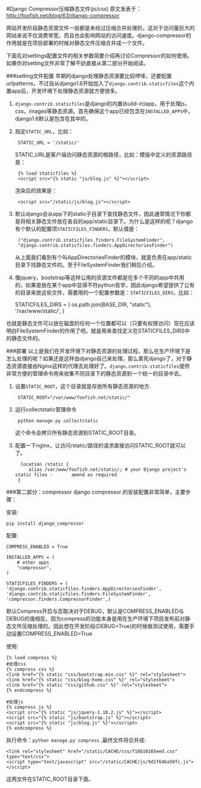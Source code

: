 #Django Compressor压缩静态文件(js/css)
原文发表于：http://foofish.net/blog/63/django-compressor  

网站开发阶段静态资源文件一般都是未经过压缩合并处理的，这对于访问量巨大的网站来说不仅浪费带宽，而且也会影响网站的访问速度。django-compressor的作用就是在项目部署的时候对静态文件压缩合并成一个文件。

下面先对settings配置文件的相关参数简要介绍再讨论Compressor的如何使用。如果你对setting文件非常了解不妨直接从第二部分开始阅读。 

###setting文件配置
早期的django处理静态资源要比较啰嗦，还要配置urlpatterns，不过自从django1.6开始加入了`django.contrib.staticfiles`这个内置app后，开发环境下处理静态资源就方便很多。

1. `django.contrib.staticfiles`是django的内置(build-in)app，用于处理js，css，images等静态资源。首先确保这个app已经包含在`INSTALLED_APPS`中，django1.6默认是包含在其中的。  
2. 指定`STATIC_URL`，比如：  
    
    	STATIC_URL = '/static/'
    
	STATIC_URL是客户端访问静态资源的根路径，比如：模版中定义的资源路径是：  
    
    	{% load staticfiles %}
    	<script src="{% static "js/blog.js" %}"></script>

	渲染后的效果是：    

    	<script src="/static/js/blog.js"></script>

3. 默认django会从app下的static子目录下查找静态文件，因此通常情况下你都是将相关静态文件放在各自的app/static目录下。为什么是这样的呢？django有个默认的配置项`STATICFILES_FINDERS`，默认值是：  

        ("django.contrib.staticfiles.finders.FileSystemFinder",
        "django.contrib.staticfiles.finders.AppDirectoriesFinder")

	从上面我们看到有个叫AppDirectoriesFinder的模块，就是负责在app/static目录下找静态文件的。至于FileSystemFinder我们稍后介绍。      
4. 像jquery，bootstrap等这样公用的资源文件都是在多个不同的app中共用的，如果是放在某个app中显得不符python哲学，因此django希望提供了公有的目录来放这些文件，需要用的一个配置参数是：`STATICFILES_DIRS`，比如：  

    STATICFILES_DIRS = (
        os.path.join(BASE_DIR, "static"),
        '/var/www/static/',
    )

也就是静态文件可以放在磁盘的任何一个位置都可以（只要有权限访问）现在应该明白FileSystemFinder的作用了吧。就是用来查找定义在STATICFILES_DIRS中的静态文件的。  

###部署
以上是我们在开发环境下对静态资源的处理过程，那么在生产环境下是怎么处理的呢？如果还是这样由django自己来处理，那么累死django了，对于静态资源直接由Nginx这样的代理去处理好了。`django.contrib.staticfiles`提供非常方便的管理命令用来收集不同目录下的静态资源到一个统一的目录中去。 

1. 设置`STATIC_ROOT`，这个目录就是存放所有静态资源的地方.   

        STATIC_ROOT="/var/www/foofish.net/static/"

2. 运行collectstatic管理命令  

        python manage.py collectstatic

   这个命令会拷贝所有静态资源到STATIC_ROOT目录。      
3. 配置一下nginx，让访问/static/路径的请求直接访问STATIC_ROOT就可以了。  

         location /static {
            alias /var/www/foofish.net/static/; # your Django project's static files -       amend as required
        }

###第二部分：compressor
django compressor 的安装配置非常简单，主要步骤：  

安装:  

    pip install django_compressor

配置:  

    COMPRESS_ENABLED = True

    INSTALLED_APPS = (
        # other apps
        "compressor",
    )

    STATICFILES_FINDERS = (
    'django.contrib.staticfiles.finders.AppDirectoriesFinder',
    'django.contrib.staticfiles.finders.FileSystemFinder',
    'compressor.finders.CompressorFinder',)

默认Compress开启与否取决对于DEBUG，默认是COMPRESS_ENABLED与DEBUG的值相反。因为compress的功能本身是用在生产环境下项目发布前对静态文件压缩处理的。因此想在开发阶段(DEBUG=True)的时候做测试使用，需要手动设置COMPRESS_ENABLED=True    

使用:  

    {% load compress %}
    #处理css
    {% compress css %}
    <link href="{% static "css/bootstrap.min.css" %}" rel="stylesheet">
    <link href="{% static "css/blog-home.css" %}" rel="stylesheet">
    <link href="{% static "css/github.css" %}" rel="stylesheet">
    {% endcompress %}
    
    #处理js
    {% compress js %}
    <script src="{% static "js/jquery-1.10.2.js" %}"></script>
    <script src="{% static "js/bootstrap.js" %}"></script>
    <script src="{% static "js/blog.js" %}"></script>
    {% endcompress %}

执行命令：`python manage.py compress` ,最终文件将合并成:  

    <link rel="stylesheet" href="/static/CACHE/css/f18b10165eed.css" type="text/css">
    <script type="text/javascript" src="/static/CACHE/js/9d1f64ba50fc.js"></script>
这两文件在STATIC_ROOT目录下面。  
